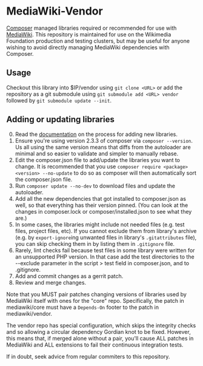 MediaWiki-Vendor
================

[Composer] managed libraries required or recommended for use with [MediaWiki].
This repository is maintained for use on the Wikimedia Foundation production
and testing clusters, but may be useful for anyone wishing to avoid directly
managing MediaWiki dependencies with Composer.


Usage
-----

Checkout this library into $IP/vendor using `git clone <URL>` or add the
repository as a git submodule using `git submodule add <URL> vendor` followed
by `git submodule update --init`.


Adding or updating libraries
----------------------------

0. Read the [documentation] on the process for adding new libraries.
1. Ensure you're using version 2.3.3 of composer via `composer --version`. Us
   all using the same version means that diffs from the autoloader are minimal
   and so easier to validate and simpler to manually rebase.
2. Edit the composer.json file to add/update the libraries you want to change.
   It is recommended that you use `composer require <package> <version>
   --no-update` to do so as composer will then automatically sort the
   composer.json file.
3. Run `composer update --no-dev` to download files and update the autoloader.
4. Add all the new dependencies that got installed to composer.json as well,
   so that everything has their version pinned. (You can look at the changes
   in composer.lock or composer/installed.json to see what they are.)
5. In some cases, the libraries might include not needed files (e.g. test files,
   project files, etc). If you cannot exclude them from library's archive
   (e.g. by `export-ignore`ing unwanted files in library's `.gitattributes`
   file), you can skip checking them in by listing them in `.gitignore` file.
6. Rarely, lint checks fail because test files in some library were written
   for an unsupported PHP version. In that case add the test directories to
   the --exclude parameter in the script > test field in composer.json, and
   to .gitignore.
7. Add and commit changes as a gerrit patch.
8. Review and merge changes.

Note that you MUST pair patches changing versions of libraries used by MediaWiki
itself with ones for the "core" repo. Specifically, the patch in mediawiki/core
must have a `Depends-On` footer to the patch in mediawiki/vendor.

The vendor repo has special configuration, which skips the integrity checks and
so allowing a circular dependency Gordian knot to be fixed. However, this means
that, if merged alone without a pair, you'll cause ALL patches in MediaWiki and
ALL extensions to fail their continuous integration tests.

If in doubt, seek advice from regular commiters to this repository.


[Composer]: https://getcomposer.org/
[MediaWiki]: https://www.mediawiki.org/wiki/MediaWiki
[documentation]: https://www.mediawiki.org/wiki/Manual:External_libraries
